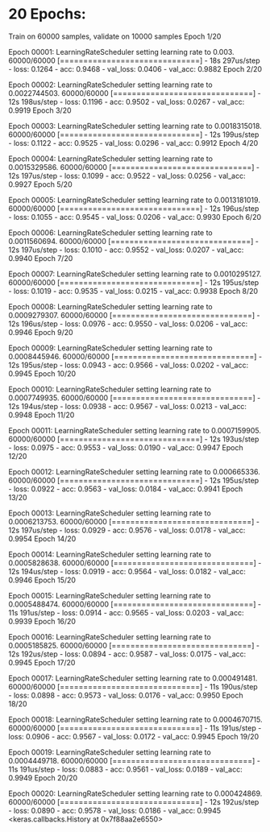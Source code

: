 
# 20 Epochs:



Train on 60000 samples, validate on 10000 samples
Epoch 1/20

Epoch 00001: LearningRateScheduler setting learning rate to 0.003.
60000/60000 [==============================] - 18s 297us/step - loss: 0.1264 - acc: 0.9468 - val_loss: 0.0406 - val_acc: 0.9882
Epoch 2/20

Epoch 00002: LearningRateScheduler setting learning rate to 0.0022744503.
60000/60000 [==============================] - 12s 198us/step - loss: 0.1196 - acc: 0.9502 - val_loss: 0.0267 - val_acc: 0.9919
Epoch 3/20

Epoch 00003: LearningRateScheduler setting learning rate to 0.0018315018.
60000/60000 [==============================] - 12s 199us/step - loss: 0.1122 - acc: 0.9525 - val_loss: 0.0296 - val_acc: 0.9912
Epoch 4/20

Epoch 00004: LearningRateScheduler setting learning rate to 0.0015329586.
60000/60000 [==============================] - 12s 197us/step - loss: 0.1099 - acc: 0.9522 - val_loss: 0.0256 - val_acc: 0.9927
Epoch 5/20

Epoch 00005: LearningRateScheduler setting learning rate to 0.0013181019.
60000/60000 [==============================] - 12s 196us/step - loss: 0.1055 - acc: 0.9545 - val_loss: 0.0206 - val_acc: 0.9930
Epoch 6/20

Epoch 00006: LearningRateScheduler setting learning rate to 0.0011560694.
60000/60000 [==============================] - 12s 197us/step - loss: 0.1010 - acc: 0.9552 - val_loss: 0.0207 - val_acc: 0.9940
Epoch 7/20

Epoch 00007: LearningRateScheduler setting learning rate to 0.0010295127.
60000/60000 [==============================] - 12s 195us/step - loss: 0.1019 - acc: 0.9535 - val_loss: 0.0215 - val_acc: 0.9938
Epoch 8/20

Epoch 00008: LearningRateScheduler setting learning rate to 0.0009279307.
60000/60000 [==============================] - 12s 196us/step - loss: 0.0976 - acc: 0.9550 - val_loss: 0.0206 - val_acc: 0.9946
Epoch 9/20

Epoch 00009: LearningRateScheduler setting learning rate to 0.0008445946.
60000/60000 [==============================] - 12s 195us/step - loss: 0.0943 - acc: 0.9566 - val_loss: 0.0202 - val_acc: 0.9945
Epoch 10/20

Epoch 00010: LearningRateScheduler setting learning rate to 0.0007749935.
60000/60000 [==============================] - 12s 194us/step - loss: 0.0938 - acc: 0.9567 - val_loss: 0.0213 - val_acc: 0.9948
Epoch 11/20

Epoch 00011: LearningRateScheduler setting learning rate to 0.0007159905.
60000/60000 [==============================] - 12s 193us/step - loss: 0.0975 - acc: 0.9553 - val_loss: 0.0190 - val_acc: 0.9947
Epoch 12/20

Epoch 00012: LearningRateScheduler setting learning rate to 0.000665336.
60000/60000 [==============================] - 12s 195us/step - loss: 0.0922 - acc: 0.9563 - val_loss: 0.0184 - val_acc: 0.9941
Epoch 13/20

Epoch 00013: LearningRateScheduler setting learning rate to 0.0006213753.
60000/60000 [==============================] - 12s 197us/step - loss: 0.0929 - acc: 0.9576 - val_loss: 0.0178 - val_acc: 0.9954
Epoch 14/20

Epoch 00014: LearningRateScheduler setting learning rate to 0.0005828638.
60000/60000 [==============================] - 12s 194us/step - loss: 0.0919 - acc: 0.9564 - val_loss: 0.0182 - val_acc: 0.9946
Epoch 15/20

Epoch 00015: LearningRateScheduler setting learning rate to 0.0005488474.
60000/60000 [==============================] - 11s 191us/step - loss: 0.0914 - acc: 0.9565 - val_loss: 0.0203 - val_acc: 0.9939
Epoch 16/20

Epoch 00016: LearningRateScheduler setting learning rate to 0.0005185825.
60000/60000 [==============================] - 12s 192us/step - loss: 0.0894 - acc: 0.9587 - val_loss: 0.0175 - val_acc: 0.9945
Epoch 17/20

Epoch 00017: LearningRateScheduler setting learning rate to 0.000491481.
60000/60000 [==============================] - 11s 190us/step - loss: 0.0898 - acc: 0.9573 - val_loss: 0.0176 - val_acc: 0.9950
Epoch 18/20

Epoch 00018: LearningRateScheduler setting learning rate to 0.0004670715.
60000/60000 [==============================] - 11s 191us/step - loss: 0.0906 - acc: 0.9567 - val_loss: 0.0172 - val_acc: 0.9945
Epoch 19/20

Epoch 00019: LearningRateScheduler setting learning rate to 0.0004449718.
60000/60000 [==============================] - 11s 191us/step - loss: 0.0883 - acc: 0.9561 - val_loss: 0.0189 - val_acc: 0.9949
Epoch 20/20

Epoch 00020: LearningRateScheduler setting learning rate to 0.000424869.
60000/60000 [==============================] - 12s 192us/step - loss: 0.0890 - acc: 0.9578 - val_loss: 0.0186 - val_acc: 0.9945
<keras.callbacks.History at 0x7f88aa2e6550>
